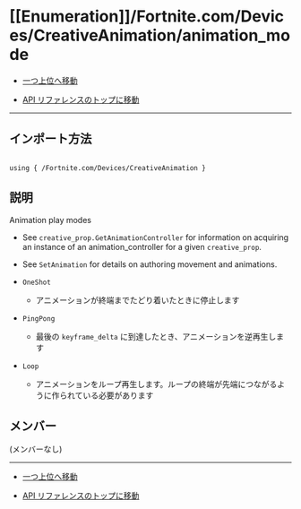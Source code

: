 # [[Enumeration]]/Fortnite.com/Devices/CreativeAnimation/animation_mode

- [一つ上位へ移動](../main.md)

- [API リファレンスのトップに移動](/main.md)

---

## インポート方法

```verse

using { /Fortnite.com/Devices/CreativeAnimation }

```

## 説明

 Animation play modes

- See `creative_prop.GetAnimationController` for information on acquiring an instance of an animation_controller for a given `creative_prop`.

- See `SetAnimation` for details on authoring movement and animations.

- `OneShot`

  - アニメーションが終端までたどり着いたときに停止します

- `PingPong`

  - 最後の `keyframe_delta` に到達したとき、アニメーションを逆再生します

- `Loop`

  - アニメーションをループ再生します。ループの終端が先端につながるように作られている必要があります

## メンバー

(メンバーなし)

---

- [一つ上位へ移動](../main.md)

- [API リファレンスのトップに移動](/main.md)
